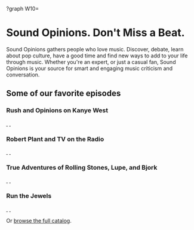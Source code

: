 ?graph W10=

# Sound Opinions. Don't Miss a Beat.

Sound Opinions gathers people who love music. Discover, debate, learn about pop culture, have a good time and find new ways to add to your life through music. Whether you're an expert, or just a casual fan, Sound Opinions is your source for smart and engaging music criticism and conversation.

## Some of our favorite episodes

### Rush and Opinions on Kanye West
[&#160;](/show/535?autoplay)
[&#160;](https://itunes.apple.com/us/podcast/535-rush-opinions-on-kanye/id94793843?i=1000363739463&mt=2)


### Robert Plant and TV on the Radio
[&#160;](/show/469?autoplay)
[&#160;](https://itunes.apple.com/us/podcast/469-robert-plant-opinions/id94793843?i=1000354328933&mt=2)



### True Adventures of Rolling Stones, Lupe, and Bjork
[&#160;](/show/479?autoplay)
[&#160;](https://itunes.apple.com/us/podcast/479-true-adventures-rolling/id94793843?i=1000354328889&mt=2)


### Run the Jewels
[&#160;](/show/481?autoplay)
[&#160;](https://itunes.apple.com/us/podcast/481-run-jewels-opinions-on/id94793843?i=1000354328860&mt=2)

Or [browse the full catalog](http://www.soundopinions.org/episodes).
